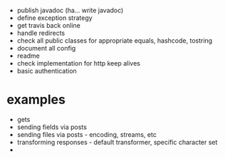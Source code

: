 * publish javadoc (ha... write javadoc)
* define exception strategy
* get travis back online
* handle redirects
* check all public classes for appropriate equals, hashcode, tostring
* document all config
* readme
* check implementation for http keep alives
* basic authentication

examples
========

* gets
* sending fields via posts 
* sending files via posts - encoding, streams, etc
* transforming responses - default transformer, specific character set
*  